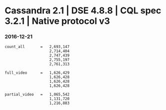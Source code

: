 Cassandra 2.1 | DSE 4.8.8 | CQL spec 3.2.1 | Native protocol v3
===============================================================

### 2016-12-21
```
count_all       =   2,693,147
                    2,714,404
                    2,747,439
                    2,755,197
                    2,761,313

full_video      =   1,626,429 
                    1,626,428
                    1,626,428
                    1,626,428

partial_video   =   1,065,542
                    1,131,720
                    1,216,883

```

